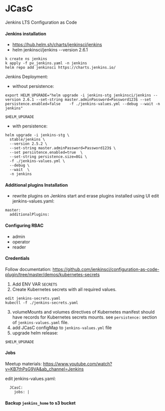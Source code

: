 # JCasC
Jenkins LTS Configuration as Code

#### Jenkins installation
* https://hub.helm.sh/charts/jenkinsci/jenkins
* helm jenkinsci/jenkins --version 2.6.1

```
k create ns jenkins
k apply -f pv_jenkins.yaml -n jenkins
helm repo add jenkinsci https://charts.jenkins.io/
```

Jenkins Deployment:
* without persistence:
```
export HELM_UPGRADE="helm upgrade -i jenkins-stg jenkinsci/jenkins --version 2.6.1 --set-string master.adminPassword=Password123$ --set persistence.enabled=false    -f ./jenkins-values.yml --debug --wait -n jenkins"

$HELM_UPGRADE

```

* with persistence:
```
helm upgrade -i jenkins-stg \
  stable/jenkins \
  --version 2.5.2 \
  --set-string master.adminPassword=Password123$ \
  --set persistence.enabled=true  \
  --set-string persistence.size=8Gi \
  -f ./jenkins-values.yml \
  --debug \
  --wait  \
  -n jenkins
```





#### Additional plugins Installation
* rewrite plugins on Jenkins start and erase plugins installed using UI
edit jenkins-values.yaml:
```
master:
  additionalPlugins:

```

#### Configuring RBAC
* admin
* operator
* reader

#### Credentials

Follow documentation: https://github.com/jenkinsci/configuration-as-code-plugin/tree/master/demos/kubernetes-secrets
1. Add ENV VAR `SECRETS`
2. Create Kubernetes secrets with all required values. 
```
edit jenkins-secrets.yaml
kubectl -f ./jenkins-secrets.yaml 
```
3. volumeMounts and volumes directives of Kubernetes manifest should have records for Kubernetes secrets mounts.
see `persistence:` section of `jenkins-values.yaml` file.
4. add JCasC configMap to `jenkins-values.yml` file
5. upgrade helm release:
```
$HELM_UPGRADE
```

#### Jobs 
Meetup materials: https://www.youtube.com/watch?v=KB7thPsG9VA&ab_channel=Jenkins

edit jenkins-values.yaml:
```
  JCasC:
    jobs: |

```

#### Backup `jenkins_home` to s3 bucket
